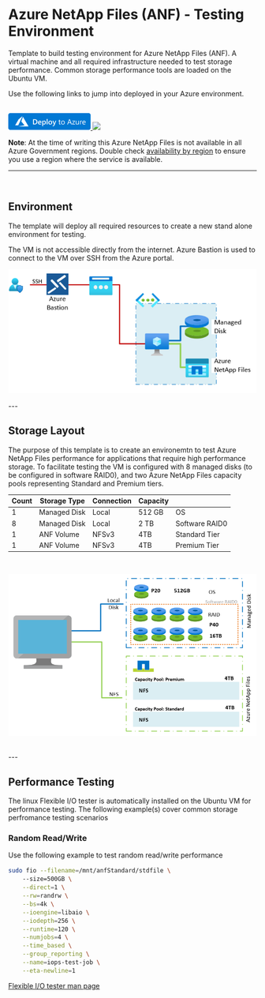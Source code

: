 # Azure NetApp Files (ANF) - Testing Environment
Template to build testing environment for Azure NetApp Files (ANF). A virtual machine and all required infrastructure needed to test storage performance. Common storage performance tools are loaded on the Ubuntu VM.

Use the following links to jump into deployed in your Azure environment.

<br />

<a href="https://portal.azure.com/#create/Microsoft.Template/uri/https%3A%2F%2Fraw.githubusercontent.com%2Fhibbertda%2Faz-anf-testing-env%2Fmaster%2Fanf-test-net.azrm.json" target="_blank">
    <img src="https://raw.githubusercontent.com/Azure/azure-quickstart-templates/master/1-CONTRIBUTION-GUIDE/images/deploytoazure.png"/>
</a>

<a href="https://portal.azure.us/#create/Microsoft.Template/uri/https%3A%2F%2Fraw.githubusercontent.com%2Fhibbertda%2Faz-anf-testing-env%2Fmaster%2Fanf-test-net.azrm.json" target="_blank">
    <img src="https://azuredeploy.net/AzureGov.png"/>
</a>

<br />

**Note**: At the time of writing this Azure NetApp Files is not available in all Azure Government regions. Double check [availability by region](https://azure.microsoft.com/en-us/global-infrastructure/services/) to ensure you use a region where the service is available.

---
<br />

## Environment

The template will deploy all required resources to create a new stand alone environment for testing. 

The VM is not accessible directly from the internet. Azure Bastion is used to connect to the VM over SSH from the Azure portal.
<center>

![environment layou](/static/envlayout.png)

</center>
---
<br />

## Storage Layout

The purpose of this template is to create an environemtn to test Azure NetApp Files performance for applications that require high performance storage. To facilitate testing the VM is configured with 8 managed disks (to be configured in software RAID0), and two Azure NetApp Files capacity pools representing Standard and Premium tiers. 

|Count|Storage Type|Connection|Capacity||
|---|---|---|---|---|
|1|Managed Disk|Local|512 GB| OS |
|8|Managed Disk|Local|2 TB| Software RAID0 |
|1|ANF Volume |NFSv3|4TB|Standard Tier |
|1|ANF Volume |NFSv3|4TB|Premium Tier |

<br />

<center>

![storage layout](/static/storagelayout.png)

</center>

<br />
---

## Performance Testing

The linux Flexible I/O tester is automatically installed on the Ubuntu VM for performance testing. The following example(s) cover common storage perfromance testing scenarios

### Random Read/Write

Use the following example to test random read/write performance

```bash
sudo fio --filename=/mnt/anfStandard/stdfile \ 
    --size=500GB \
    --direct=1 \
    --rw=randrw \
    --bs=4k \
    --ioengine=libaio \
    --iodepth=256 \
    --runtime=120 \
    --numjobs=4 \
    --time_based \
    --group_reporting \
    --name=iops-test-job \
    --eta-newline=1
```

[Flexible I/O tester man page](https://linux.die.net/man/1/fio)